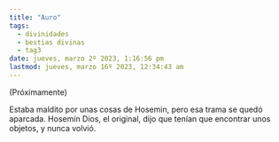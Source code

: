 ```yaml
---
title: "Auro"
tags:
  - divinidades
  - bestias divinas
  - tag3
date: jueves, marzo 2º 2023, 1:16:56 pm
lastmod: jueves, marzo 16º 2023, 12:34:43 am
---
```


(Próximamente)

Estaba maldito por unas cosas de Hosemin, pero esa trama se quedó aparcada. Hosemín Dios, el original, dijo que tenían que encontrar unos objetos, y nunca volvió.